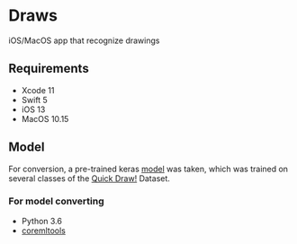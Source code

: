 # Draws
iOS/MacOS app that recognize drawings

## Requirements
- Xcode 11
- Swift 5
- iOS 13
- MacOS 10.15

## Model
For conversion, a pre-trained keras [model](https://github.com/akshaybahadur21/QuickDraw) was taken, which was trained on several classes of the [Quick Draw!](https://quickdraw.withgoogle.com/data) Dataset.

### For model converting
- Python 3.6
- [coremltools](https://github.com/apple/coremltools)
